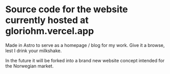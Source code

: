 # Source code for the website currently hosted at gloriohm.vercel.app

Made in Astro to serve as a homepage / blog for my work. Give it a browse, lest I drink your milkshake.

In the future it will be forked into a brand new website concept intended for the Norwegian market.
